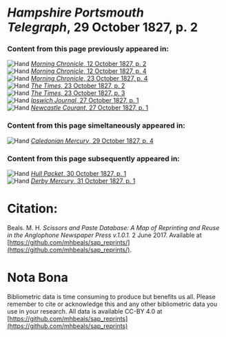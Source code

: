 # *Hampshire Portsmouth Telegraph*, 29 October 1827, p. 2  
  
### Content from this page previously appeared in:  
![Hand](http://scissorsandpaste.net/wp-content/uploads/2017/06/smallhandpointer.png) [*Morning Chronicle*, 12 October 1827, p. 2](https://mhbeals.github.io/sap_html/Morning-Chronicle/Morning-Chronicle-12-October-1827-p-2)  
![Hand](http://scissorsandpaste.net/wp-content/uploads/2017/06/smallhandpointer.png) [*Morning Chronicle*, 12 October 1827, p. 4](https://mhbeals.github.io/sap_html/Morning-Chronicle/Morning-Chronicle-12-October-1827-p-4)  
![Hand](http://scissorsandpaste.net/wp-content/uploads/2017/06/smallhandpointer.png) [*Morning Chronicle*, 23 October 1827, p. 4](https://mhbeals.github.io/sap_html/Morning-Chronicle/Morning-Chronicle-23-October-1827-p-4)  
![Hand](http://scissorsandpaste.net/wp-content/uploads/2017/06/smallhandpointer.png) [*The Times*, 23 October 1827, p. 2](https://mhbeals.github.io/sap_html/The-Times/The-Times-23-October-1827-p-2)  
![Hand](http://scissorsandpaste.net/wp-content/uploads/2017/06/smallhandpointer.png) [*The Times*, 23 October 1827, p. 3](https://mhbeals.github.io/sap_html/The-Times/The-Times-23-October-1827-p-3)  
![Hand](http://scissorsandpaste.net/wp-content/uploads/2017/06/smallhandpointer.png) [*Ipswich Journal*, 27 October 1827, p. 1](https://mhbeals.github.io/sap_html/Ipswich-Journal/Ipswich-Journal-27-October-1827-p-1)  
![Hand](http://scissorsandpaste.net/wp-content/uploads/2017/06/smallhandpointer.png) [*Newcastle Courant*, 27 October 1827, p. 1](https://mhbeals.github.io/sap_html/Newcastle-Courant/Newcastle-Courant-27-October-1827-p-1)  
  
### Content from this page simeltaneously appeared in:  
![Hand](http://scissorsandpaste.net/wp-content/uploads/2017/06/smallhandpointer.png) [*Caledonian Mercury*, 29 October 1827, p. 4](https://mhbeals.github.io/sap_html/Caledonian-Mercury/Caledonian-Mercury-29-October-1827-p-4)  
  
### Content from this page subsequently appeared in:  
![Hand](http://scissorsandpaste.net/wp-content/uploads/2017/06/smallhandpointer.png) [*Hull Packet*, 30 October 1827, p. 1](https://mhbeals.github.io/sap_html/Hull-Packet/Hull-Packet-30-October-1827-p-1)  
![Hand](http://scissorsandpaste.net/wp-content/uploads/2017/06/smallhandpointer.png) [*Derby Mercury*, 31 October 1827, p. 1](https://mhbeals.github.io/sap_html/Derby-Mercury/Derby-Mercury-31-October-1827-p-1)  


# Citation: 

Beals. M. H. *Scissors and Paste Database: A Map of Reprinting and Reuse in the Anglophone Newspaper Press v.1.0.1.* 2 June 2017. Available at [https://github.com/mhbeals/sap_reprints/](https://github.com/mhbeals/sap_reprints/). 

# Nota Bona

Bibliometric data is time consuming to produce but benefits us all. Please remember to cite or acknowledge this and any other bibliometric data you use in your research. All data is available CC-BY 4.0 at [https://github.com/mhbeals/sap_reprints](https://github.com/mhbeals/sap_reprints)
